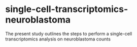 # single-cell-transcriptomics-neuroblastoma

The present study outlines the steps to perform a single-cell transcriptomics analysis on neuroblastoma counts 


